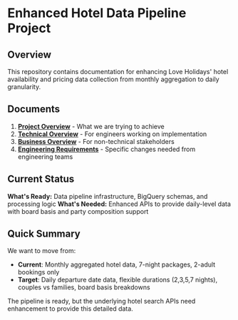 # Enhanced Hotel Data Pipeline Project

## Overview

This repository contains documentation for enhancing Love Holidays' hotel availability and pricing data collection from monthly aggregation to daily granularity.

## Documents

1. **[Project Overview](project-overview.md)** - What we are trying to achieve
2. **[Technical Overview](technical-overview.md)** - For engineers working on implementation  
3. **[Business Overview](business-overview.md)** - For non-technical stakeholders
4. **[Engineering Requirements](engineering-requirements.md)** - Specific changes needed from engineering teams

## Current Status

**What's Ready:** Data pipeline infrastructure, BigQuery schemas, and processing logic
**What's Needed:** Enhanced APIs to provide daily-level data with board basis and party composition support

## Quick Summary

We want to move from:
- **Current**: Monthly aggregated hotel data, 7-night packages, 2-adult bookings only
- **Target**: Daily departure date data, flexible durations (2,3,5,7 nights), couples vs families, board basis breakdowns

The pipeline is ready, but the underlying hotel search APIs need enhancement to provide this detailed data.